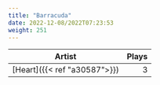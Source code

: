 ```yaml
---
title: "Barracuda"
date: 2022-12-08/2022T07:23:53
weight: 251
---
```




 Artist | Plays 
----- | -----:
[Heart]({{< ref "a30587">}}) | 3
